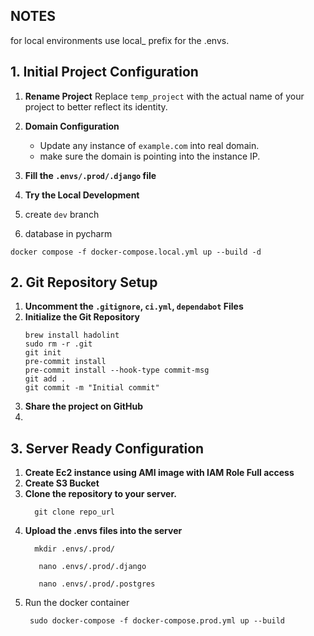 ## NOTES
for local environments use local_ prefix for the .envs.


## 1. Initial Project Configuration

1. **Rename Project**
   Replace `temp_project` with the actual name of your project to better reflect its identity.

2. **Domain Configuration**
    - Update any instance of `example.com` into real domain.
    - make sure the domain is pointing into the instance IP.
3. **Fill the `.envs/.prod/.django` file**
4. **Try the Local Development**
5. create `dev` branch
6. database in pycharm

  ```
  docker compose -f docker-compose.local.yml up --build -d
  ```


## 2. Git Repository Setup

1. **Uncomment the `.gitignore`, `ci.yml`, `dependabot`  Files**
2. **Initialize the Git Repository**
   ```
   brew install hadolint
   sudo rm -r .git
   git init
   pre-commit install
   pre-commit install --hook-type commit-msg
   git add .
   git commit -m "Initial commit"
   ```
3. **Share the project on GitHub**
4.

## 3. Server Ready Configuration

1. **Create Ec2 instance using AMI image with IAM Role Full access**
2. **Create S3 Bucket**
3. **Clone the repository to your server.**
    ```
      git clone repo_url
    ```
4. **Upload the .envs files into the server**
    ```
      mkdir .envs/.prod/
    ```
    ```
       nano .envs/.prod/.django
    ```
    ```
       nano .envs/.prod/.postgres
    ```
5. Run the docker container
   ```
    sudo docker-compose -f docker-compose.prod.yml up --build
   ```
